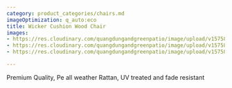 ```yaml
---
category: product_categories/chairs.md
imageOptimization: q_auto:eco
title: Wicker Cushion Wood Chair
images:
- https://res.cloudinary.com/quangdungandgreenpatio/image/upload/v1575812567/posts/DSC07344_eyuqrq.png
- https://res.cloudinary.com/quangdungandgreenpatio/image/upload/v1575812567/posts/DSC07346_ctayrl.png
- https://res.cloudinary.com/quangdungandgreenpatio/image/upload/v1575812594/posts/DSC08053_ilni7q.png

---
```

Premium Quality, Pe all weather Rattan, UV treated and fade resistant